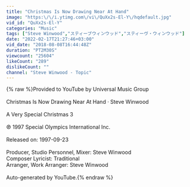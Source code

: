 ```yaml
---
title: "Christmas Is Now Drawing Near At Hand"
image: "https:\/\/i.ytimg.com\/vi\/QuXx2s-El-Y\/hqdefault.jpg"
vid_id: "QuXx2s-El-Y"
categories: "Music"
tags: ["Steve Winwood","スティーブウィンウッド","スティーヴ・ウィンウッド"]
date: "2022-02-17T21:27:46+03:00"
vid_date: "2018-08-08T16:44:48Z"
duration: "PT2M30S"
viewcount: "25604"
likeCount: "289"
dislikeCount: ""
channel: "Steve Winwood - Topic"
---
```

{% raw %}Provided to YouTube by Universal Music Group<br /><br />Christmas Is Now Drawing Near At Hand · Steve Winwood<br /><br />A Very Special Christmas 3<br /><br />℗ 1997 Special Olympics International Inc.<br /><br />Released on: 1997-09-23<br /><br />Producer, Studio  Personnel, Mixer: Steve Winwood<br />Composer  Lyricist: Traditional<br />Arranger, Work  Arranger: Steve Winwood<br /><br />Auto-generated by YouTube.{% endraw %}
